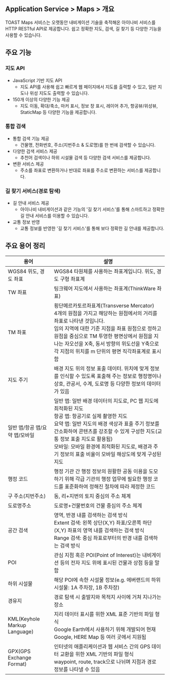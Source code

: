 ## Application Service > Maps > 개요

TOAST Maps 서비스는 오랫동안 내비게이션 기술을 축적해온 아이나비 서비스를 HTTP RESTful API로 제공합니다.
쉽고 정확한 지도, 검색, 길 찾기 등 다양한 기능을 사용할 수 있습니다.

## 주요 기능

### 지도  API

- JavaScript 기반 지도 API
    - 지도 API를 사용해 쉽고 빠르게 웹 페이지에서 지도를 출력할 수 있고, 일반 지도나 위성 지도도 출력할 수 있습니다.
- 150개 이상의 다양한 기능 제공
    - 지도 이동, 확대/축소, 마커 표시, 정보 창 표시, 레이어 추가, 항공뷰/위성뷰, StaticMap 등 다양한 기능을 제공합니다.

### 통합 검색

- 통합 검색 기능 제공
    - 건물명, 전화번호, 주소(지번주소 & 도로명)를 한 번에 검색할 수 있습니다.
- 다양한 검색 서비스 제공
    - 추천어 검색이나 하위 시설물 검색 등 다양한 검색 서비스를 제공합니다.
- 변환 서비스 제공
    - 주소를 좌표로 변환하거나 반대로 좌표를 주소로 변환하는 서비스를 제공합니다.

### 길 찾기 서비스(경로 탐색)

- 길 안내 서비스 제공
    - 아이나비 내비게이션과 같은 기능의 '길 찾기 서비스'를 통해 스마트하고 정확한 길 안내 서비스를 이용할 수 있습니다.
- 교통 정보 반영
    - 교통 정보를 반영한 '길 찾기 서비스'를 통해 보다 정확한 길 안내를 제공합니다.

## 주요 용어 정리

|용어|	설명|
|---|---|
| WGS84 위도, 경도 좌표 | WGS84 타원체를 사용하는 좌표계입니다. 위도, 경도 구형 좌표계 |
| TW 좌표 | 팅크웨어 지도에서 사용하는 좌표계(ThinkWare 좌표) |
| TM 좌표 | 횡단메르카토르좌표계(Transverse Mercator)<br>4개의 원점을 가지고 해당하는 원점에서의 거리를 좌표로 나타낸 것입니다.<br>임의 지역에 대한 기준 지점을 좌표 원점으로 정하고 원점을 중심으로 TM 투영한 평면상에서 원점을 지나는 자오선을 X축, 동서 방향의 위도선을 Y축으로 각 지점의 위치를 m 단위의 평면 직각좌표계로 표시함 |
| 지도 주기 | 배경 지도 위의 정보 표출 데이터. 위치에 맞게 정보를 인식할 수 있도록 표출해 주는 정보로 행정명이나 상호, 관공서, 수계, 도로명 등 다양한 정보의 데이터가 있음 |
| 일반 맵/항공 맵/요약 맵/모바일 | 일반 맵: 일반 배경 데이터의 지도로, PC 웹 지도에 최적화된 지도  <br>항공 맵: 항공기로 실제 촬영한 지도<br>요약 맵: 일반 지도의 배경 색상과 표출 주기 정보를 간소화하여 콘텐츠를 강조할 수 있게 구성한 지도(교통 정보 표출 지도로 활용됨) <br>모바일: 모바일 환경에 최적화된 지도로, 배경과 주기 정보의 표출 비율이 모바일 해상도에 맞게 구성된 지도 |
| 행정 코드 | 행정 기관 간 행정 정보의 원활한 공동 이용을 도모하기 위해 각급 기관의 행정 업무에 필요한 행정 코드를 표준화하여 정해진 절차에 따라 제정한 코드 |
| 구 주소(지번주소) | 동, 리+지번의 토지 중심의 주소 체계 |
| 도로명주소 | 도로명+건물번호의 건물 중심의 주소 체계 |
| 공간 검색 | 영역, 반경 내를 검색하는 검색 방식<br>Extent 검색: 왼쪽 상단(X,Y) 좌표/오른쪽 하단(X,Y) 좌표의 영역 내를 검색하는 검색 방식 <br> Range 검색: 중심 좌표로부터의 반경 내를 검색하는 검색 방식 |
| POI | 관심 지점 혹은 POI(Point of Interest)는 내비게이션 등의 전자 지도 위에 표시된 건물과 상점 등을 말함 |
| 하위 시설물 | 해당 POI에 속한 시설물 정보(e.g. 에버랜드의 하위 시설물: 1A 주차장, 1B 주차장) |
| 경유지 | 경로 탐색 시 출발지와 목적지 사이에 거쳐 지나가는 장소 |
| KML(Keyhole Markup Language) | 지리 데이터 표시를 위한 XML 표준 기반의 파일 형식 <br> Google Earth에서 사용하기 위해 개발되어 현재 Google, HERE Map 등 여러 곳에서 지원됨 |
| GPX(GPS Exchange Format) | 인터넷의 애플리케이션과 웹 서비스 간의 GPS 데이터 교환을 위한 XML 기반의 파일 형식 <br> waypoint, route, track으로 나뉘며 지점과 경로 정보를 나타낼 수 있음 |
